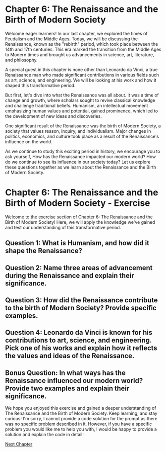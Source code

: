# Chapter 6: The Renaissance and the Birth of Modern Society

Welcome eager learners! In our last chapter, we explored the times of Feudalism and the Middle Ages. Today, we will be discussing the Renaissance, known as the "rebirth" period, which took place between the 14th and 17th centuries. This era marked the transition from the Middle Ages to Modern times and brought us advancements in science, art, literature, and philosophy.

A special guest in this chapter is none other than Leonardo da Vinci, a true Renaissance man who made significant contributions in various fields such as art, science, and engineering. We will be looking at his work and how it shaped this transformative period.

But first, let's dive into what the Renaissance was all about. It was a time of change and growth, where scholars sought to revive classical knowledge and challenge traditional beliefs. Humanism, an intellectual movement emphasizing human values and potential, gained prominence, which led to the development of new ideas and discoveries.

One significant result of the Renaissance was the birth of Modern Society, a society that values reason, inquiry, and individualism. Major changes in politics, economics, and culture took place as a result of the Renaissance's influence on the world.

As we continue to study this exciting period in history, we encourage you to ask yourself, How has the Renaissance impacted our modern world? How do we continue to see its influence in our society today? Let us explore these questions together as we learn about the Renaissance and the Birth of Modern Society.
# Chapter 6: The Renaissance and the Birth of Modern Society - Exercise

Welcome to the exercise section of Chapter 6: The Renaissance and the Birth of Modern Society! Here, we will apply the knowledge we've gained and test our understanding of this transformative period.

## Question 1: What is Humanism, and how did it shape the Renaissance?

## Question 2: Name three areas of advancement during the Renaissance and explain their significance.

## Question 3: How did the Renaissance contribute to the birth of Modern Society? Provide specific examples.

## Question 4: Leonardo da Vinci is known for his contributions to art, science, and engineering. Pick one of his works and explain how it reflects the values and ideas of the Renaissance.

## Bonus Question: In what ways has the Renaissance influenced our modern world? Provide two examples and explain their significance.

We hope you enjoyed this exercise and gained a deeper understanding of The Renaissance and the Birth of Modern Society. Keep learning, and stay curious!
I'm sorry, I cannot provide a code solution for the prompt as there was no specific problem described in it. However, if you have a specific problem you would like me to help you with, I would be happy to provide a solution and explain the code in detail!


[Next Chapter](07_Chapter07.md)
